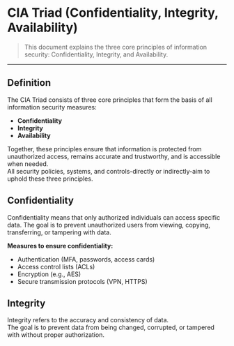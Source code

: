 # CIA Triad (Confidentiality, Integrity, Availability)
> This document explains the three core principles of information security: Confidentiality, Integrity, and Availability.

---

## Definition
The CIA Triad consists of three core principles that form the basis of all information security measures:
- **Confidentiality**
- **Integrity**
- **Availability**

Together, these principles ensure that information is protected from unauthorized access, remains accurate and trustworthy, and is accessible when needed.<br>
All security policies, systems, and controls-directly or indirectly-aim to uphold these three principles.

## Confidentiality
Confidentiality means that only authorized individuals can access specific data.
The goal is to prevent unauthorized users from viewing, copying, transferring, or tampering with data.

**Measures to ensure confidentiality:**
- Authentication (MFA, passwords, access cards)
- Access control lists (ACLs)
- Encryption (e.g., AES)
- Secure transmission protocols (VPN, HTTPS)

## Integrity
Integrity refers to the accuracy and consistency of data.<br>
The goal is to prevent data from being changed, corrupted, or tampered with without proper authorization.
